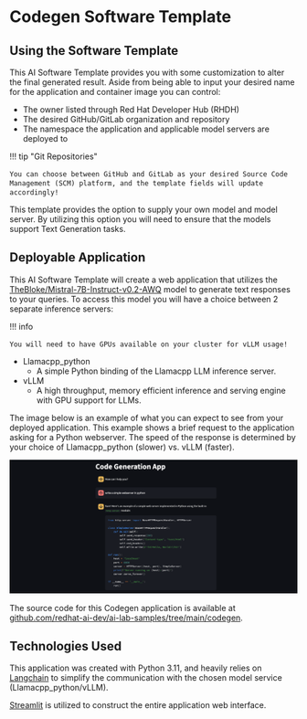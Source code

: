 <!-- Original Recipe README: https://github.com/containers/ai-lab-recipes/blob/main/recipes/natural_language_processing/codegen/README.md
-->

# **Codegen Software Template**

## **Using the Software Template**

This AI Software Template provides you with some customization to alter the final generated result. Aside from being able to input your desired name for the application and container image you can control:

- The owner listed through Red Hat Developer Hub (RHDH)
- The desired GitHub/GitLab organization and repository
- The namespace the application and applicable model servers are deployed to

!!! tip "Git Repositories"

    You can choose between GitHub and GitLab as your desired Source Code Management (SCM) platform, and the template fields will update accordingly!


This template provides the option to supply your own model and model server. By utilizing this option you will need to ensure that the models support Text Generation tasks.

## **Deployable Application**

This AI Software Template will create a web application that utilizes the [TheBloke/Mistral-7B-Instruct-v0.2-AWQ](https://huggingface.co/TheBloke/Mistral-7B-Instruct-v0.2-AWQ) model to generate text responses to your queries. To access this model you will have a choice between 2 separate inference servers:

!!! info

    You will need to have GPUs available on your cluster for vLLM usage!

- Llamacpp_python
  - A simple Python binding of the Llamacpp LLM inference server.
- vLLM
  - A high throughput, memory efficient inference and serving engine with GPU support for LLMs.

The image below is an example of what you can expect to see from your deployed application. This example shows a brief request to the application asking for a Python webserver. The speed of the response is determined by your choice of Llamacpp_python (slower) vs. vLLM (faster).

![Example of Application](./images/codegen.png)

The source code for this Codegen application is available at [github.com/redhat-ai-dev/ai-lab-samples/tree/main/codegen](https://github.com/redhat-ai-dev/ai-lab-samples/tree/main/codegen).

## **Technologies Used**

This application was created with Python 3.11, and heavily relies on [Langchain](https://python.langchain.com/docs/introduction/) to simplify the communication with the chosen model service (Llamacpp_python/vLLM).

[Streamlit](https://streamlit.io/) is utilized to construct the entire application web interface.